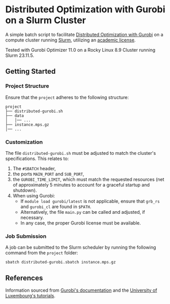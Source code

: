 # Distributed Optimization with Gurobi on a Slurm Cluster

A simple batch script to facilitate [Distributed Optimization with Gurobi](https://www.gurobi.com/solutions/distributed-optimization/) on a compute cluster running [Slurm](https://slurm.schedmd.com/documentation.html), utilizing an [academic license](https://support.gurobi.com/hc/en-us/articles/4408438050705-How-do-I-create-a-cluster-of-distributed-workers-as-an-academic).

Tested with Gurobi Optimizer 11.0 on a Rocky Linux 8.9 Cluster running Slurm 23.11.5.

## Getting Started

### Project Structure
Ensure that the `project` adheres to the following structure:
```
project
├── distributed-gurobi.sh
├── data
│   │── ...
├── instance.mps.gz
│── ...
```

### Customization
The file `distributed-gurobi.sh` must be adjusted to match the cluster's specifications.
This relates to:
1. The `#SBATCH` header,
2. the ports `MAIN_PORT` and `SUB_PORT`,
3. the `GUROBI_TIME_LIMIT`, which must match the requested resources (net of approximately 5 minutes to account for a graceful startup and shutdown).
4. When using Gurobi:
    * If `module load gurobi/latest` is not applicable, ensure that `grb_rs` and `gurobi_cl` are found in `$PATH`.
    * Alternatively, the file `main.py` can be called and adjusted, if necessary.
    * In any case, the proper Gurobi license must be available.



### Job Submission
A job can be submitted to the Slurm scheduler by running the following command from the `project` folder:

```
sbatch distributed-gurobi.sbatch instance.mps.gz
```




## References
Information sourced from [Gurobi's documentation](https://www.gurobi.com/wp-content/plugins/hd_documentations/documentation/11.0/remoteservices.pdf) and the [University of Luxembourg's tutorials](https://ulhpc-tutorials.readthedocs.io/en/latest/maths/Cplex-Gurobi/).
